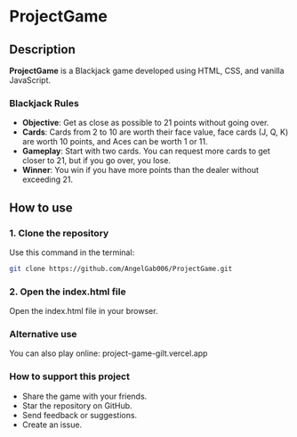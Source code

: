 # ProjectGame

## Description

**ProjectGame** is a Blackjack game developed using HTML, CSS, and vanilla JavaScript.

### Blackjack Rules

- **Objective**: Get as close as possible to 21 points without going over.
- **Cards**: Cards from 2 to 10 are worth their face value, face cards (J, Q, K) are worth 10 points, and Aces can be worth 1 or 11.
- **Gameplay**: Start with two cards. You can request more cards to get closer to 21, but if you go over, you lose.
- **Winner**: You win if you have more points than the dealer without exceeding 21.

## How to use

### 1. Clone the repository

Use this command in the terminal:

```bash
git clone https://github.com/AngelGab006/ProjectGame.git
```
### 2. Open the index.html file
Open the index.html file in your browser.

### Alternative use
You can also play online: project-game-gilt.vercel.app

### How to support this project
- Share the game with your friends.
- Star the repository on GitHub.
- Send feedback or suggestions.
- Create an issue.